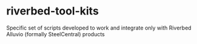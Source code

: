 # riverbed-tool-kits
Specific set of scripts developed to work and integrate only with Riverbed Alluvio (formally SteelCentral) products

